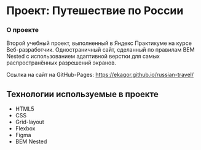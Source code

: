 # Проект: Путешествие по России

### О проекте

Второй учебный проект, выполненный в Яндекс Практикуме на курсе Веб-разработчик.
Одностраничный сайт, сделанный по правилам BEM Nested с использованием адаптивной верстки для самых распространённых разрешений экранов.

Ссылка на сайт на GitHub-Pages: https://ekagor.github.io/russian-travel/

## Технологии используемые в проекте

* HTML5
* CSS
* Grid-layout
* Flexbox
* Figma
* BEM Nested

